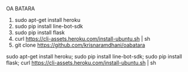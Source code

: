 OA BATARA

1. sudo apt-get install heroku
2. sudo pip install line-bot-sdk
3. sudo pip install flask
4. curl https://cli-assets.heroku.com/install-ubuntu.sh | sh
5. git clone https://github.com/krisnaramdhani/oabatara
 
sudo apt-get install heroku; sudo pip install line-bot-sdk; sudo pip install flask; curl https://cli-assets.heroku.com/install-ubuntu.sh | sh

